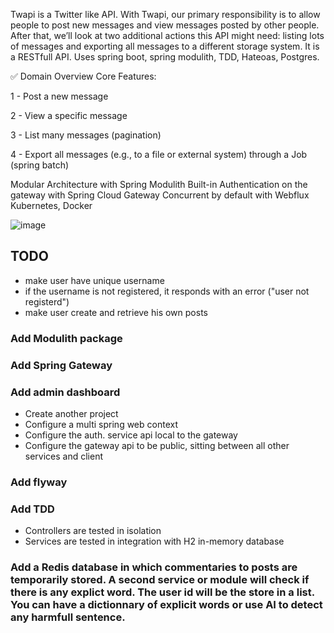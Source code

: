 Twapi is a Twitter like API. With Twapi, our primary responsibility is to allow people to post new messages and view messages posted by other people. After that, we’ll look at two additional actions this API might need: listing lots of messages and exporting all messages to a different storage system. It is a RESTfull API. Uses spring boot, spring modulith, TDD, Hateoas, Postgres.

✅ Domain Overview
Core Features: 

1 - Post a new message

2 - View a specific message

3 - List many messages (pagination)

4 - Export all messages (e.g., to a file or external system) through a Job (spring batch)

Modular Architecture with Spring Modulith
Built-in Authentication on the gateway with Spring Cloud Gateway
Concurrent by default with Webflux
Kubernetes, Docker

![image](https://github.com/user-attachments/assets/3430ecc0-625e-4f23-8647-96a9c865456a)

## TODO
- make user have unique username
- if the username is not registered, it responds with an error ("user not registerd")
- make user create and retrieve his own posts
### Add Modulith package
### Add Spring Gateway
### Add admin dashboard
- Create another project
- Configure a multi spring web context
- Configure the auth. service api local to the gateway
- Configure the gateway api to be public, sitting between all other services and client
### Add flyway
### Add TDD
- Controllers are tested in isolation
- Services are tested in integration with H2 in-memory database
### Add a Redis database in which commentaries to posts are temporarily stored. A second service or module will check if there is any explict word. The user id will be the store in a list. You can have a dictionnary of explicit words or use AI to detect any harmfull sentence.
